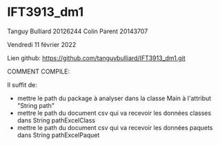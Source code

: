 # IFT3913_dm1

Tanguy Bulliard 20126244
Colin Parent 20143707

Vendredi 11 février 2022

Lien github:
https://github.com/tanguybulliard/IFT3913_dm1.git

COMMENT COMPILE:

Il suffit de:
- mettre le path du package à analyser dans la classe Main à l'attribut "String path"
- mettre le path du document csv qui va recevoir les données classes dans String pathExcelClass
- mettre le path du document csv qui va recevoir les données paquets dans String pathExcelPaquet
